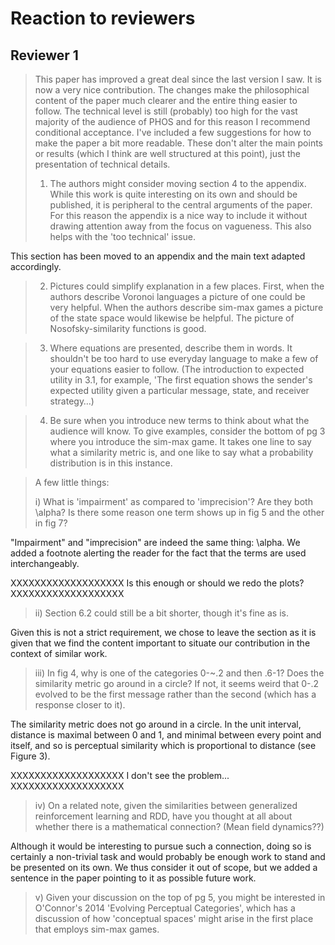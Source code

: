 # Reaction to reviewers

## Reviewer 1

> This paper has improved a great deal since the last version I saw.  It is now a very nice contribution.  The changes make the philosophical content of the paper much clearer and the entire thing easier to follow.  The technical level is still (probably) too high for the vast majority of the audience of PHOS and for this reason I recommend conditional acceptance.  I've included a few suggestions for how to make the paper a bit more readable.  These don't alter the main points or results (which I think are well structured at this point), just the presentation of technical details.
>
> 1) The authors might consider moving section 4 to the appendix.  While this work is quite interesting on its own and should be published, it is peripheral to the central arguments of the paper.  For this reason the appendix is a nice way to include it without drawing attention away from the focus on vagueness.  This also helps with the 'too technical' issue.

This section has been moved to an appendix and the main text adapted accordingly.

> 2) Pictures could simplify explanation in a few places.  First, when the authors describe Voronoi languages a picture of one could be very helpful.  When the authors describe sim-max games a picture of the state space would likewise be helpful.  The picture of Nosofsky-similarity functions is good.



> 3) Where equations are presented, describe them in words.  It shouldn't be too hard to use everyday language to make a few of your equations easier to follow.  (The introduction to expected utility in 3.1, for example, 'The first equation shows the sender's expected utility given a particular message, state, and receiver strategy…)



> 4) Be sure when you introduce new terms to think about what the audience will know.  To give examples, consider the bottom of pg 3 where you introduce the sim-max game.  It takes one line to say what a similarity metric is, and one like to say what a probability distribution is in this instance.



> A few little things:
>
> i) What is 'impairment' as compared to 'imprecision'?  Are they both \alpha?  Is there some reason one term shows up in fig 5 and the other in fig 7?

"Impairment" and "imprecision" are indeed the same thing: \alpha. We added a footnote alerting the reader for the fact that the terms are used interchangeably.

XXXXXXXXXXXXXXXXXXX Is this enough or should we redo the plots? XXXXXXXXXXXXXXXXXXX

> ii) Section 6.2 could still be a bit shorter, though it's fine as is.

Given this is not a strict requirement, we chose to leave the section as it is given that we find the content important to situate our contribution in the context of similar work.

> iii) In fig 4, why is one of the categories 0-~.2 and then .6-1?  Does the similarity metric go around in a circle?  If not, it seems weird that 0-.2 evolved to be the first message rather than the second (which has a response closer to it).

The similarity metric does not go around in a circle. In the unit interval, distance is maximal between 0 and 1, and minimal between every point and itself, and so is perceptual similarity which is proportional to distance (see Figure 3).

XXXXXXXXXXXXXXXXXXX I don't see the problem... XXXXXXXXXXXXXXXXXXX

> iv) On a related note, given the similarities between generalized reinforcement learning and RDD, have you thought at all about whether there is a mathematical connection?  (Mean field dynamics??)

Although it would be interesting to pursue such a connection, doing so is certainly a non-trivial task and would probably be enough work to stand and be presented on its own. We thus consider it out of scope, but we added a sentence in the paper pointing to it as possible future work.

> v) Given your discussion on the top of pg 5, you might be interested in O'Connor's 2014 'Evolving Perceptual Categories', which has a discussion of how 'conceptual spaces' might arise in the first place that employs sim-max games.